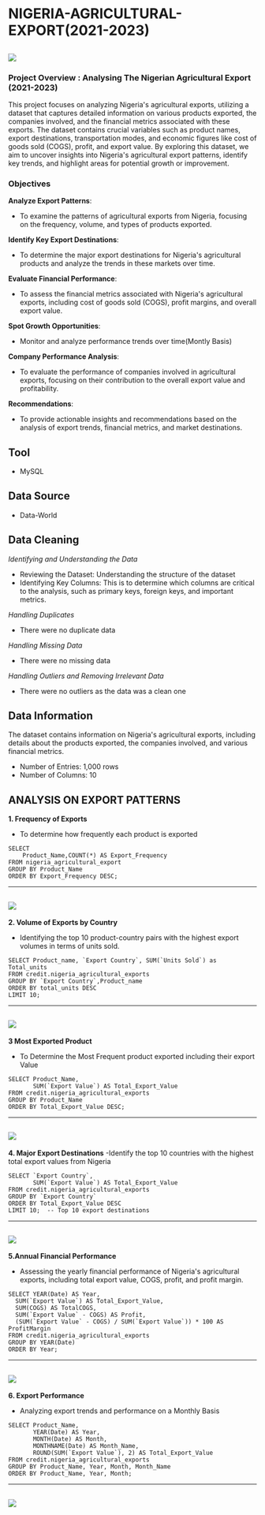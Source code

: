 # NIGERIA-AGRICULTURAL-EXPORT(2021-2023)
![](export.jpg)
---

### Project Overview : Analysing The Nigerian Agricultural Export (2021-2023)

This project focuses on analyzing Nigeria's agricultural exports, utilizing a dataset that captures detailed information on various products exported, the companies involved, and the financial metrics associated with these exports. The dataset contains crucial variables such as product names, export destinations, transportation modes, and economic figures like cost of goods sold (COGS), profit, and export value. By exploring this dataset, we aim to uncover insights into Nigeria's agricultural export patterns, identify key trends, and highlight areas for potential growth or improvement.

### Objectives
 **Analyze Export Patterns**:
   - To examine the patterns of agricultural exports from Nigeria, focusing on the frequency, volume, and types of products exported.
    
**Identify Key Export Destinations**:
   - To determine the major export destinations for Nigeria's agricultural products and analyze the trends in these markets over time.
     
**Evaluate Financial Performance**:
   - To assess the financial metrics associated with Nigeria's agricultural exports, including cost of goods sold (COGS), profit margins, and overall export value.
     
**Spot Growth Opportunities**:
   - Monitor and analyze performance trends over time(Montly Basis) 
     
**Company Performance Analysis**:
   - To evaluate the performance of companies involved in agricultural exports, focusing on their contribution to the overall export value and profitability.
     
**Recommendations**:
   - To provide actionable insights and recommendations based on the analysis of export trends, financial metrics, and market destinations.

## Tool
- MySQL
  
## Data Source
- Data-World

## Data Cleaning 
_Identifying and Understanding the Data_
- Reviewing the Dataset: Understanding the structure of the dataset
- Identifying Key Columns: This is to determine which columns are critical to the analysis, such as primary keys, foreign keys, and important metrics.

_Handling Duplicates_
- There were no duplicate data

_Handling Missing Data_
- There were no missing data
 
_Handling Outliers and Removing Irrelevant Data_
- There were no outliers as the data was a clean one

## Data Information
The dataset contains information on Nigeria's agricultural exports, including details about the products exported, the companies involved, and various financial metrics. 
- Number of Entries: 1,000 rows
- Number of Columns: 10

## **ANALYSIS ON EXPORT PATTERNS** 
**1. Frequency of Exports**
- To determine how frequently each product is exported
```
SELECT
    Product_Name,COUNT(*) AS Export_Frequency
FROM nigeria_agricultural_export
GROUP BY Product_Name
ORDER BY Export_Frequency DESC;

```
---
![](Export_freq.png)
---

**2. Volume of Exports by Country**
- Identifying the top 10 product-country pairs with the highest export volumes in terms of units sold.

```
SELECT Product_name, `Export Country`, SUM(`Units Sold`) as Total_units
FROM credit.nigeria_agricultural_exports
GROUP BY `Export Country`,Product_name
ORDER BY total_units DESC
LIMIT 10;
```
---
![](TOP_10.png)
---

**3 Most Exported Product**
- To Determine the Most Frequent product exported including their export Value
```
SELECT Product_Name, 
       SUM(`Export Value`) AS Total_Export_Value
FROM credit.nigeria_agricultural_exports
GROUP BY Product_Name
ORDER BY Total_Export_Value DESC;

```
---
![](Mostexported.png)
---
**4. Major Export Destinations**
-Identify the top 10 countries with the highest total export values from Nigeria
```
SELECT `Export Country`, 
       SUM(`Export Value`) AS Total_Export_Value
FROM credit.nigeria_agricultural_exports
GROUP BY `Export Country`
ORDER BY Total_Export_Value DESC
LIMIT 10;  -- Top 10 export destinations
```
---
![](Countries.png)
---


**5.Annual Financial Performance**
- Assessing the yearly financial performance of Nigeria's agricultural exports, including total export value, COGS, profit, and profit margin.
```
SELECT YEAR(Date) AS Year, 
  SUM(`Export Value`) AS Total_Export_Value,
  SUM(COGS) AS TotalCOGS,
  SUM(`Export Value` - COGS) AS Profit,
  (SUM(`Export Value` - COGS) / SUM(`Export Value`)) * 100 AS ProfitMargin
FROM credit.nigeria_agricultural_exports
GROUP BY YEAR(Date)
ORDER BY Year;
```
---
![](Annual.png)
---

**6. Export Performance**
- Analyzing export trends and performance on a Monthly Basis
```
SELECT Product_Name,
       YEAR(Date) AS Year,
       MONTH(Date) AS Month,
       MONTHNAME(Date) AS Month_Name,
       ROUND(SUM(`Export Value`), 2) AS Total_Export_Value
FROM credit.nigeria_agricultural_exports
GROUP BY Product_Name, Year, Month, Month_Name
ORDER BY Product_Name, Year, Month;
```
---
![](Perfomance_sale.png)
---


















